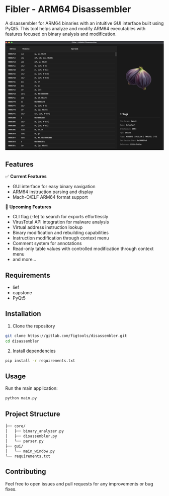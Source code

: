 # Fibler - ARM64 Disassembler

A disassembler for ARM64 binaries with an intuitive GUI interface built using PyQt5. This tool helps analyze and modify ARM64 executables with features focused on binary analysis and modification.

![Fibler Preview](./docs/images/preview.png)

## Features

✅ **Current Features**
- GUI interface for easy binary navigation
- ARM64 instruction parsing and display
- Mach-O/ELF ARM64 format support

🚧 **Upcoming Features**
- CLI flag (-fe) to search for exports effortlessly
- VirusTotal API integration for malware analysis
- Virtual address instruction lookup
- Binary modification and rebuilding capabilities
- Instruction modification through context menu
- Comment system for annotations
- Read-only table values with controlled modification through context menu
- and more...

## Requirements

- lief
- capstone
- PyQt5

## Installation

1. Clone the repository
```bash
git clone https://gitlab.com/figtools/disassembler.git
cd disassembler
```

2. Install dependencies
```bash
pip install -r requirements.txt
```

## Usage

Run the main application:
```bash
python main.py
```

## Project Structure

```
├── core/
│   ├── binary_analyzer.py
│   ├── disassembler.py
│   └── parser.py
├── gui/
│   └── main_window.py
└── requirements.txt
```

## Contributing

Feel free to open issues and pull requests for any improvements or bug fixes.
